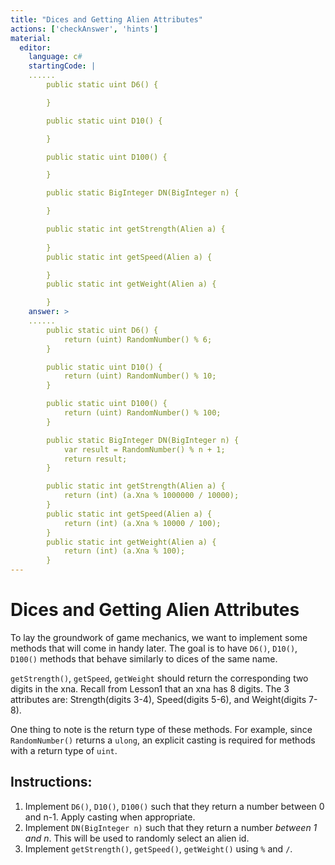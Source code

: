 ```yaml
---
title: "Dices and Getting Alien Attributes"
actions: ['checkAnswer', 'hints']
material: 
  editor:
    language: c#
    startingCode: | 
    ......
        public static uint D6() {

        }

        public static uint D10() {

        }

        public static uint D100() {

        }

        public static BigInteger DN(BigInteger n) {

        }

        public static int getStrength(Alien a) {
          
        }
        public static int getSpeed(Alien a) {

        }
        public static int getWeight(Alien a) {

        }
    answer: > 
    ......
        public static uint D6() {
            return (uint) RandomNumber() % 6; 
        }

        public static uint D10() {
            return (uint) RandomNumber() % 10; 
        }

        public static uint D100() {
            return (uint) RandomNumber() % 100; 
        }

        public static BigInteger DN(BigInteger n) {
            var result = RandomNumber() % n + 1; 
            return result; 
        }

        public static int getStrength(Alien a) {
            return (int) (a.Xna % 1000000 / 10000); 
        }
        public static int getSpeed(Alien a) {
            return (int) (a.Xna % 10000 / 100); 
        }
        public static int getWeight(Alien a) {
            return (int) (a.Xna % 100); 
        }
---
```


# Dices and Getting Alien Attributes

To lay the groundwork of game mechanics, we want to implement some methods that will come in handy later. The goal is to have `D6()`, `D10()`, `D100()` methods that behave similarly to dices of the same name. 

`getStrength()`, `getSpeed`, `getWeight` should return the corresponding two digits in the xna. Recall from Lesson1 that an xna has 8 digits. The 3 attributes are: Strength(digits 3-4), Speed(digits 5-6), and Weight(digits 7-8). 

One thing to note is the return type of these methods. For example, since `RandomNumber()` returns a `ulong`, an explicit casting is required for methods with a return type of `uint`. 

## Instructions: 
1. Implement `D6()`, `D10()`, `D100()` such that they return a number between 0 and n-1. Apply casting when appropriate. 
2. Implement `DN(BigInteger n)` such that they return a number *between 1 and n*. This will be used to randomly select an alien id. 
3. Implement `getStrength()`, `getSpeed()`, `getWeight()` using `%` and `/`. 
